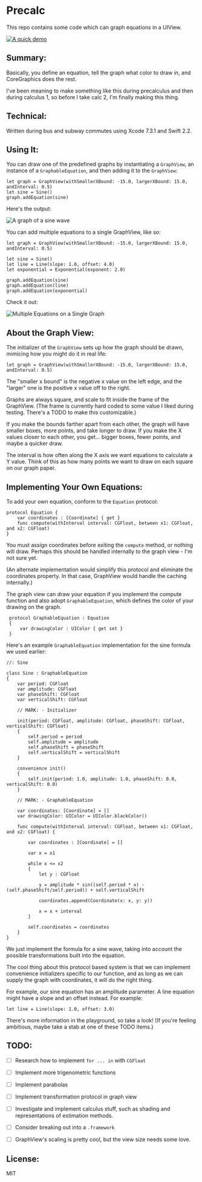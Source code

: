 # Precalc
This repo contains some code which can graph equations in a UIView.

[![A quick demo](./demo.png)](./demo.png)

Summary:
---

Basically, you define an equation, tell the graph what color to draw in, and CoreGraphics does the rest.

I've been meaning to make something like this during precalculus and then during calculus 1, so before I take calc 2, I'm finally making this thing.

Technical:
---

Written during bus and subway commutes using Xcode 7.3.1 and Swift 2.2.

Using It:
---

You can draw one of the predefined graphs by instantiating a `GraphView`, an instance of a `GraphableEquation`, and then adding it to the `GraphView`:

    let graph = GraphView(withSmallerXBound: -15.0, largerXBound: 15.0, andInterval: 0.5)
    let sine = Sine()
    graph.addEquation(sine)
    
Here's the output:

![A graph of a sine wave](./demosin.png)

You can add multiple equations to a single GraphView, like so:

    let graph = GraphView(withSmallerXBound: -15.0, largerXBound: 15.0, andInterval: 0.5)
    
    let sine = Sine()
    let line = Line(slope: 1.0, offset: 4.0)
    let exponential = Exponential(exponent: 2.0)
    
    graph.addEquation(sine)
    graph.addEquation(line)
    graph.addEquation(exponential)
    
    
Check it out:

![Multiple Equations on a Single Graph](./multiple.png)

About the Graph View:
---

The initializer of the `GraphView` sets up how the graph should be drawn, mimicing how you might do it in real life:

    let graph = GraphView(withSmallerXBound: -15.0, largerXBound: 15.0, andInterval: 0.5)

The "smaller x bound" is the negative x value on the left edge, and the "larger" one is the positive x value off to the right.

Graphs are always square, and scale to fit inside the frame of the GraphView. (The frame is currently hard coded to some value I liked during testing. There's a TODO to make this customizable.)

If you make the bounds farther apart from each other, the graph will have smaller boxes, more points, and take longer to draw. If you make the X values closer to each other, you get... bigger boxes, fewer points, and maybe a quicker draw. 

The interval is how often along the X axis we want equations to calculate a Y value. Think of this as how many points we want to draw on each square on our graph paper.

Implementing Your Own Equations:
---

To add your own equation, conform to the `Equation` protocol:

    protocol Equation {
        var coordinates : [Coordinate] { get }
        func compute(withInterval interval: CGFloat, between x1: CGFloat, and x2: CGFloat)
    }
    
You must assign coordinates before exiting the `compute` method, or nothing will draw. Perhaps this should be handled internally to the graph view - I'm not sure yet. 

(An alternate implementation would simplify this protocol and eliminate the coordinates property. In that case, GraphView would handle the caching internally.)
    
The graph view can draw your equation if you implement the compute function and also adopt `GraphableEquation`, which defines the color of your drawing on the graph.

     protocol GraphableEquation : Equation
     {
         var drawingColor : UIColor { get set }
     }
     
Here's an example `GraphableEquation` implementation for the sine formula we used earlier:

````
//: Sine

class Sine : GraphableEquation
{
    var period: CGFloat
    var amplitude: CGFloat
    var phaseShift: CGFloat
    var verticalShift: CGFloat
    
    // MARK: - Initializer
    
    init(period: CGFloat, amplitude: CGFloat, phaseShift: CGFloat, verticalShift: CGFloat)
    {
        self.period = period
        self.amplitude = amplitude
        self.phaseShift = phaseShift
        self.verticalShift = verticalShift
    }
    
    convenience init()
    {
        self.init(period: 1.0, amplitude: 1.0, phaseShift: 0.0, verticalShift: 0.0)
    }
    
    // MARK: - GraphableEquation
    
    var coordinates: [Coordinate] = []
    var drawingColor: UIColor = UIColor.blackColor()
    
    func compute(withInterval interval: CGFloat, between x1: CGFloat, and x2: CGFloat) {
        
        var coordinates : [Coordinate] = []
        
        var x = x1
        
        while x <= x2
        {
            let y : CGFloat
            
            y = amplitude * sin((self.period * x) - (self.phaseShift/self.period)) + self.verticalShift
            
            coordinates.append(Coordinate(x: x, y: y))
            
            x = x + interval
        }
        
        self.coordinates = coordinates
    }
}

````

We just implement the formula for a sine wave, taking into account the possible transformations built into the equation.

The cool thing about this protocol based system is that we can implement convenience initializers specific to our function, and as long as we can supply the graph with coordinates, it will do the right thing. 

For example, our sine equation has an amplitude parameter. A line equation might have a slope and an offset instead. For example:

`let line = Line(slope: 1.0, offset: 3.0)`

There's more information in the playground, so take a look! (If you're feeling ambitious, maybe take a stab at one of these TODO items.)

TODO:
---

- [ ] Research how to implement `for ... in` with `CGFloat`
- [ ] Implement more trigenometric functions
- [ ] Implement parabolas
- [ ] Implement transformation protocol in graph view
- [ ] Investigate and implement calculus stuff, such as shading and representations of estimation methods. 
- [ ] Consider breaking out into a `.framework`
- [ ] GraphView's scaling is pretty cool, but the view size needs some love.


License:
---
MIT
